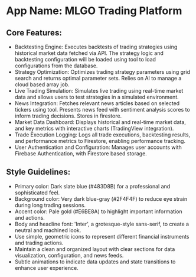 # **App Name**: MLGO Trading Platform

## Core Features:

- Backtesting Engine: Executes backtests of trading strategies using historical market data fetched via API.  The strategy logic and backtesting configuration will be loaded using tool to load configurations from the database.
- Strategy Optimization: Optimizes trading strategy parameters using grid search and returns optimal parameter sets. Relies on AI to manage a cloud based array job.
- Live Trading Simulation: Simulates live trading using real-time market data and allows users to test strategies in a simulated environment.
- News Integration: Fetches relevant news articles based on selected tickers using tool. Presents news feed with sentiment analysis scores to inform trading decisions. Stores in firestore.
- Market Data Dashboard: Displays historical and real-time market data, and key metrics with interactive charts (TradingView integration).
- Trade Execution Logging: Logs all trade executions, backtesting results, and performance metrics to Firestore, enabling performance tracking.
- User Authentication and Configuration: Manages user accounts with Firebase Authentication, with Firestore based storage.

## Style Guidelines:

- Primary color: Dark slate blue (#483D8B) for a professional and sophisticated feel.
- Background color: Very dark blue-gray (#2F4F4F) to reduce eye strain during long trading sessions.
- Accent color: Pale gold (#E6BE8A) to highlight important information and actions.
- Body and headline font: 'Inter', a grotesque-style sans-serif, to create a neutral and machined look.
- Use simple, geometric icons to represent different financial instruments and trading actions.
- Maintain a clean and organized layout with clear sections for data visualization, configuration, and news feeds.
- Subtle animations to indicate data updates and state transitions to enhance user experience.